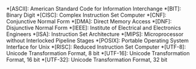 *[ASCII]: American Standard Code for Information Interchange
*[BIT]: Binary Digit
*[CISC]: Complex Instruction Set Computer
*[CNF]: Conjunctive Normal Form
*[DMA]: Direct Memory Access
*[DNF]: Disjunctive Normal Form
*[IEEE]: Institute of Electrical and Electronics Engineers
*[ISA]: Instruction Set Architecture
*[MIPS]: Microprocessor without Interlocked Pipeline Stages
*[POSIX]: Portable Operating System Interface for Unix
*[RISC]: Reduced Instruction Set Computer
*[UTF-8]: Unicode Transformation Format, 8 bit
*[UTF-16]: Unicode Transformation Format, 16 bit
*[UTF-32]: Unicode Transformation Format, 32 bit
